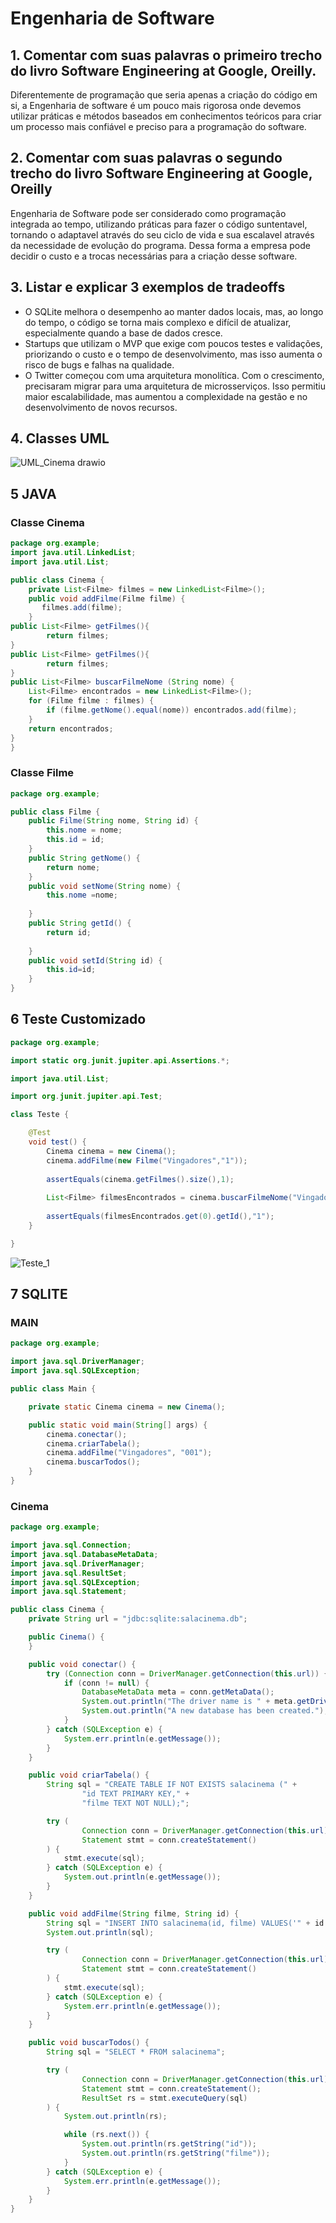 # Engenharia de Software
## 1. Comentar com suas palavras o primeiro trecho do livro Software Engineering at Google, Oreilly.
Diferentemente de programação que seria apenas a criação do código em si, a Engenharia de software é um pouco mais rigorosa onde devemos utilizar práticas e métodos baseados em conhecimentos teóricos para criar um processo mais confiável e preciso para a programação do software.

## 2. Comentar com suas palavras o segundo trecho do livro Software Engineering at Google, Oreilly

Engenharia de Software pode ser considerado como programação integrada ao tempo, utilizando práticas para fazer o código suntentavel, tornando o  adaptavel através do seu ciclo de vida e sua escalavel através da necessidade de  evolução do programa. Dessa forma a empresa pode decidir o custo e a trocas necessárias para a criação desse software.


## 3. Listar e explicar 3 exemplos de tradeoffs

- O SQLite melhora o desempenho ao manter dados locais, mas, ao longo do tempo, o código se torna mais complexo e difícil de atualizar, especialmente quando a base de dados cresce.
-  Startups que utilizam o MVP que exige com poucos testes e validações, priorizando o custo e o tempo de desenvolvimento, mas isso aumenta o risco de bugs e falhas na qualidade.
-  O Twitter começou com uma arquitetura monolítica. Com o crescimento, precisaram migrar para uma arquitetura de microsserviços. Isso permitiu maior escalabilidade, mas aumentou a complexidade na gestão e no desenvolvimento de novos recursos.



## 4. Classes UML

![UML_Cinema drawio](https://github.com/user-attachments/assets/47e09e50-0d12-4eef-8d26-c47756a6bef1)


## 5 JAVA
### Classe Cinema


```java
package org.example;
import java.util.LinkedList;
import java.util.List;

public class Cinema {
    private List<Filme> filmes = new LinkedList<Filme>();
    public void addFilme(Filme filme) {
       filmes.add(filme);
    }
public List<Filme> getFilmes(){
        return filmes;
}
public List<Filme> getFilmes(){
        return filmes;
}
public List<Filme> buscarFilmeNome (String nome) {
    List<Filme> encontrados = new LinkedList<Filme>();
    for (Filme filme : filmes) {
        if (filme.getNome().equal(nome)) encontrados.add(filme);
    }
    return encontrados;
}
}

```

### Classe Filme
```java
package org.example;

public class Filme {
    public Filme(String nome, String id) {
        this.nome = nome;
        this.id = id;
    }
    public String getNome() {
        return nome;
    }
    public void setNome(String nome) {
        this.nome =nome;
        
    }
    public String getId() {
        return id;
        
    }
    public void setId(String id) {
        this.id=id;
    }
}
```

## 6 Teste Customizado
```java
package org.example;

import static org.junit.jupiter.api.Assertions.*;

import java.util.List;

import org.junit.jupiter.api.Test;

class Teste {

	@Test
	void test() {
		Cinema cinema = new Cinema();
		cinema.addFilme(new Filme("Vingadores","1"));
		
		assertEquals(cinema.getFilmes().size(),1);
		
		List<Filme> filmesEncontrados = cinema.buscarFilmeNome("Vingadores");
		
		assertEquals(filmesEncontrados.get(0).getId(),"1");
	}

}

```

![Teste_1](https://github.com/user-attachments/assets/11809d96-e81a-4a87-9be0-ffcb15e97638)


## 7 SQLITE
### MAIN
```java
package org.example;

import java.sql.DriverManager;
import java.sql.SQLException;

public class Main {

    private static Cinema cinema = new Cinema();

    public static void main(String[] args) {
        cinema.conectar();
        cinema.criarTabela();
        cinema.addFilme("Vingadores", "001");
        cinema.buscarTodos();
    }
}
```
### Cinema
```java
package org.example;

import java.sql.Connection;
import java.sql.DatabaseMetaData;
import java.sql.DriverManager;
import java.sql.ResultSet;
import java.sql.SQLException;
import java.sql.Statement;

public class Cinema {
    private String url = "jdbc:sqlite:salacinema.db";

    public Cinema() {
    }

    public void conectar() {
        try (Connection conn = DriverManager.getConnection(this.url)) {
            if (conn != null) {
                DatabaseMetaData meta = conn.getMetaData();
                System.out.println("The driver name is " + meta.getDriverName());
                System.out.println("A new database has been created.");
            }
        } catch (SQLException e) {
            System.err.println(e.getMessage());
        }
    }

    public void criarTabela() {
        String sql = "CREATE TABLE IF NOT EXISTS salacinema (" +
                "id TEXT PRIMARY KEY," +
                "filme TEXT NOT NULL);";

        try (
                Connection conn = DriverManager.getConnection(this.url);
                Statement stmt = conn.createStatement()
        ) {
            stmt.execute(sql);
        } catch (SQLException e) {
            System.out.println(e.getMessage());
        }
    }

    public void addFilme(String filme, String id) {
        String sql = "INSERT INTO salacinema(id, filme) VALUES('" + id + "', '" + filme + "')";
        System.out.println(sql);

        try (
                Connection conn = DriverManager.getConnection(this.url);
                Statement stmt = conn.createStatement()
        ) {
            stmt.execute(sql);
        } catch (SQLException e) {
            System.err.println(e.getMessage());
        }
    }

    public void buscarTodos() {
        String sql = "SELECT * FROM salacinema";

        try (
                Connection conn = DriverManager.getConnection(this.url);
                Statement stmt = conn.createStatement();
                ResultSet rs = stmt.executeQuery(sql)
        ) {
            System.out.println(rs);

            while (rs.next()) {
                System.out.println(rs.getString("id"));
                System.out.println(rs.getString("filme"));
            }
        } catch (SQLException e) {
            System.err.println(e.getMessage());
        }
    }
}

```
